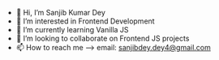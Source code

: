 - 👋 Hi, I’m Sanjib Kumar Dey
- 👀 I’m interested in Frontend Development
- 🌱 I’m currently learning Vanilla JS 
- 💞️ I’m looking to collaborate on Frontend JS projects
- 📫 How to reach me --> email: sanjibdey.dey4@gmail.com

<!---
sanjibdey104/sanjibdey104 is a ✨ special ✨ repository because its `README.md` (this file) appears on your GitHub profile.
You can click the Preview link to take a look at your changes.
--->

